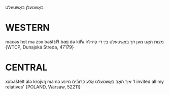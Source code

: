 באַשטעלן
באַשטעלט

WESTERN
========

macəs hɔt mə zɔx bəštɛ́lʲt bæj də kilʲə מצות האָט מען זיך באַשטעלט בײַ די קהילה {WTCP, Dunajská Streda, 47179}

CENTRAL
========

xobaštelt alə krojvŋ maˑnə איך האָב באַשטעלט אַלע קרובֿים מײַנע 'I invited all my relatives' {POLAND, Warsaw, 52211}